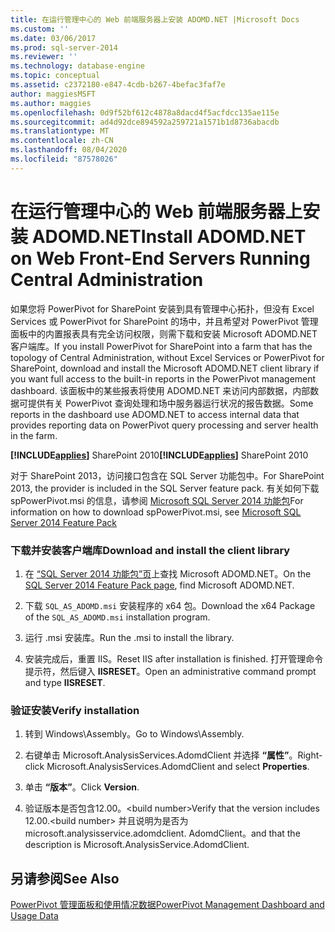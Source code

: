 ```yaml
---
title: 在运行管理中心的 Web 前端服务器上安装 ADOMD.NET |Microsoft Docs
ms.custom: ''
ms.date: 03/06/2017
ms.prod: sql-server-2014
ms.reviewer: ''
ms.technology: database-engine
ms.topic: conceptual
ms.assetid: c2372180-e847-4cdb-b267-4befac3faf7e
author: maggiesMSFT
ms.author: maggies
ms.openlocfilehash: 0d9f52bf612c4878a8dacd4f5acfdcc135ae115e
ms.sourcegitcommit: ad4d92dce894592a259721a1571b1d8736abacdb
ms.translationtype: MT
ms.contentlocale: zh-CN
ms.lasthandoff: 08/04/2020
ms.locfileid: "87578026"
---
```

# <a name="install-adomdnet-on-web-front-end-servers-running-central-administration"></a><span data-ttu-id="b801e-102">在运行管理中心的 Web 前端服务器上安装 ADOMD.NET</span><span class="sxs-lookup"><span data-stu-id="b801e-102">Install ADOMD.NET on Web Front-End Servers Running Central Administration</span></span>
  <span data-ttu-id="b801e-103">如果您将 PowerPivot for SharePoint 安装到具有管理中心拓扑，但没有 Excel Services 或 PowerPivot for SharePoint 的场中，并且希望对 PowerPivot 管理面板中的内置报表具有完全访问权限，则需下载和安装 Microsoft ADOMD.NET 客户端库。</span><span class="sxs-lookup"><span data-stu-id="b801e-103">If you install PowerPivot for SharePoint into a farm that has the topology of Central Administration, without Excel Services or PowerPivot for SharePoint, download and install the Microsoft ADOMD.NET client library if you want full access to the built-in reports in the PowerPivot management dashboard.</span></span> <span data-ttu-id="b801e-104">该面板中的某些报表将使用 ADOMD.NET 来访问内部数据，内部数据可提供有关 PowerPivot 查询处理和场中服务器运行状况的报告数据。</span><span class="sxs-lookup"><span data-stu-id="b801e-104">Some reports in the dashboard use ADOMD.NET to access internal data that provides reporting data on PowerPivot query processing and server health in the farm.</span></span>  
  
 <span data-ttu-id="b801e-105">**[!INCLUDE[applies](../../includes/applies-md.md)]** SharePoint 2010</span><span class="sxs-lookup"><span data-stu-id="b801e-105">**[!INCLUDE[applies](../../includes/applies-md.md)]**  SharePoint 2010</span></span>  
  
 <span data-ttu-id="b801e-106">对于 SharePoint 2013，访问接口包含在 SQL Server 功能包中。</span><span class="sxs-lookup"><span data-stu-id="b801e-106">For SharePoint 2013, the provider is included in the SQL Server feature pack.</span></span> <span data-ttu-id="b801e-107">有关如何下载 spPowerPivot.msi 的信息，请参阅 [Microsoft SQL Server 2014 功能包](https://www.microsoft.com/download/details.aspx?id=35577)</span><span class="sxs-lookup"><span data-stu-id="b801e-107">For information on how to download spPowerPivot.msi, see [Microsoft SQL Server 2014 Feature Pack](https://www.microsoft.com/download/details.aspx?id=35577)</span></span>  
  
### <a name="download-and-install-the-client-library"></a><span data-ttu-id="b801e-108">下载并安装客户端库</span><span class="sxs-lookup"><span data-stu-id="b801e-108">Download and install the client library</span></span>  
  
1.  <span data-ttu-id="b801e-109">在 [“SQL Server 2014 功能包”页](https://go.microsoft.com/fwlink/?LinkID=296473)上查找 Microsoft ADOMD.NET。</span><span class="sxs-lookup"><span data-stu-id="b801e-109">On the [SQL Server 2014 Feature Pack page](https://go.microsoft.com/fwlink/?LinkID=296473), find Microsoft ADOMD.NET.</span></span>  
  
2.  <span data-ttu-id="b801e-110">下载 `SQL_AS_ADOMD.msi` 安装程序的 x64 包。</span><span class="sxs-lookup"><span data-stu-id="b801e-110">Download the x64 Package of the `SQL_AS_ADOMD.msi` installation program.</span></span>  
  
3.  <span data-ttu-id="b801e-111">运行 .msi 安装库。</span><span class="sxs-lookup"><span data-stu-id="b801e-111">Run the .msi to install the library.</span></span>  
  
4.  <span data-ttu-id="b801e-112">安装完成后，重置 IIS。</span><span class="sxs-lookup"><span data-stu-id="b801e-112">Reset IIS after installation is finished.</span></span> <span data-ttu-id="b801e-113">打开管理命令提示符，然后键入 **IISRESET**。</span><span class="sxs-lookup"><span data-stu-id="b801e-113">Open an administrative command prompt and type **IISRESET**.</span></span>  
  
### <a name="verify-installation"></a><span data-ttu-id="b801e-114">验证安装</span><span class="sxs-lookup"><span data-stu-id="b801e-114">Verify installation</span></span>  
  
1.  <span data-ttu-id="b801e-115">转到 Windows\Assembly。</span><span class="sxs-lookup"><span data-stu-id="b801e-115">Go to Windows\Assembly.</span></span>  
  
2.  <span data-ttu-id="b801e-116">右键单击 Microsoft.AnalysisServices.AdomdClient 并选择 **“属性”**。</span><span class="sxs-lookup"><span data-stu-id="b801e-116">Right-click Microsoft.AnalysisServices.AdomdClient and select **Properties**.</span></span>  
  
3.  <span data-ttu-id="b801e-117">单击 **“版本”**。</span><span class="sxs-lookup"><span data-stu-id="b801e-117">Click **Version**.</span></span>  
  
4.  <span data-ttu-id="b801e-118">验证版本是否包含12.00。\<build number></span><span class="sxs-lookup"><span data-stu-id="b801e-118">Verify that the version includes 12.00.\<build number></span></span> <span data-ttu-id="b801e-119">并且说明为是否为 microsoft.analysisservice.adomdclient. AdomdClient。</span><span class="sxs-lookup"><span data-stu-id="b801e-119">and that the description is Microsoft.AnalysisService.AdomdClient.</span></span>  
  
## <a name="see-also"></a><span data-ttu-id="b801e-120">另请参阅</span><span class="sxs-lookup"><span data-stu-id="b801e-120">See Also</span></span>  
 [<span data-ttu-id="b801e-121">PowerPivot 管理面板和使用情况数据</span><span class="sxs-lookup"><span data-stu-id="b801e-121">PowerPivot Management Dashboard and Usage Data</span></span>](https://docs.microsoft.com/analysis-services/power-pivot-sharepoint/power-pivot-management-dashboard-and-usage-data)  
  
  
